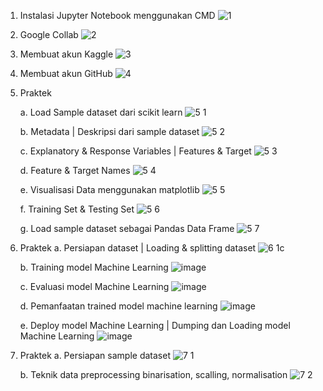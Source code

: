 1. Instalasi Jupyter Notebook menggunakan CMD
   ![1](https://github.com/user-attachments/assets/f511ecd5-dcba-46b4-accb-06a454054614)
2. Google Collab
   ![2](https://github.com/user-attachments/assets/697b83ca-d5b2-4fb5-b24e-f705a23f6722)
3. Membuat akun Kaggle
   ![3](https://github.com/user-attachments/assets/48f3277c-dc23-4b21-9e3e-368e06e5bc23)
4. Membuat akun GitHub
   ![4](https://github.com/user-attachments/assets/46ccbc6c-8c03-43ff-992e-9984c800fab5)
5. Praktek
   
    a. Load Sample dataset dari scikit learn
   ![5 1](https://github.com/user-attachments/assets/34def304-8811-4d76-8a3d-315bcef952fe)
   
    b. Metadata | Deskripsi dari sample dataset
   ![5 2](https://github.com/user-attachments/assets/68c7de1c-359c-43e7-a193-3e91c94a371a)
   
    c. Explanatory & Response Variables | Features & Target
   ![5 3](https://github.com/user-attachments/assets/9d3ea485-2b38-460f-8d56-8d91a1233276)
   
    d. Feature & Target Names
   ![5 4](https://github.com/user-attachments/assets/db3d1d6b-38ee-4143-8b97-4fe8e41c91f6)
   
    e. Visualisasi Data menggunakan matplotlib
   ![5 5](https://github.com/user-attachments/assets/1d271613-8984-43c2-8e19-444d5117a171)
   
    f. Training Set & Testing Set
   ![5 6](https://github.com/user-attachments/assets/9be4c4b7-a67f-4a74-b44c-377560fe060f)
   
    g. Load sample dataset sebagai Pandas Data Frame
   ![5 7](https://github.com/user-attachments/assets/2f09e5c7-e429-4c56-89a2-cbdb228a8be6)
   
6. Praktek
    a. Persiapan dataset | Loading & splitting dataset
   ![6 1c](https://github.com/user-attachments/assets/d60c1ca0-4647-4047-9830-63b328a382c4)
   
    b. Training model Machine Learning
   ![image](https://github.com/user-attachments/assets/7bcd6202-a722-42a0-9154-2799499d1d43)
   
    c. Evaluasi model Machine Learning
   ![image](https://github.com/user-attachments/assets/03020f0f-dcc7-410e-bcce-cd15aeaf3509)
   
    d. Pemanfaatan trained model machine learning
   ![image](https://github.com/user-attachments/assets/15f500ab-9adc-444a-b775-1fec7fa72bf1)
   
    e. Deploy model Machine Learning | Dumping dan Loading model Machine Learning
   ![image](https://github.com/user-attachments/assets/cb901238-bf08-426c-bc8a-3535d36c0275)
   
8. Praktek
    a. Persiapan sample dataset
   ![7 1](https://github.com/user-attachments/assets/3692337a-8280-4876-a6b7-11bbc4ab6a74)
   
    b. Teknik data preprocessing binarisation, scalling, normalisation
   ![7 2](https://github.com/user-attachments/assets/90dfef5d-f541-4b07-a09d-39ed61c6b8bc)
   



